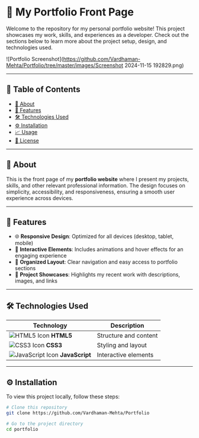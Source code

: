 # 🚀 My Portfolio Front Page

Welcome to the repository for my personal portfolio website! This project showcases my work, skills, and experiences as a developer. Check out the sections below to learn more about the project setup, design, and technologies used.

![Portfolio Screenshot](https://github.com/Vardhaman-Mehta/Portfolio/tree/master/images/Screenshot 2024-11-15 192829.png)

---

## 📑 Table of Contents

- [🌟 About](#about)
- [🎨 Features](#features)
- [🛠 Technologies Used](#technologies-used)
- [⚙️ Installation](#installation)
- [📈 Usage](#usage)
- [📝 License](#license)

---

## 🌟 About

This is the front page of my **portfolio website** where I present my projects, skills, and other relevant professional information. The design focuses on simplicity, accessibility, and responsiveness, ensuring a smooth user experience across devices.

---

## 🎨 Features

- 🌐 **Responsive Design**: Optimized for all devices (desktop, tablet, mobile)
- 🎉 **Interactive Elements**: Includes animations and hover effects for an engaging experience
- 📁 **Organized Layout**: Clear navigation and easy access to portfolio sections
- 💼 **Project Showcases**: Highlights my recent work with descriptions, images, and links

---

## 🛠 Technologies Used

| Technology      | Description             |
|-----------------|-------------------------|
| ![HTML5 Icon](https://img.icons8.com/color/48/000000/html-5.png) **HTML5**       | Structure and content  |
| ![CSS3 Icon](https://img.icons8.com/color/48/000000/css3.png) **CSS3**         | Styling and layout     |
| ![JavaScript Icon](https://img.icons8.com/color/48/000000/javascript.png) **JavaScript** | Interactive elements   |


---

## ⚙️ Installation

To view this project locally, follow these steps:

```bash
# Clone this repository
git clone https://github.com/Vardhaman-Mehta/Portfolio

# Go to the project directory
cd portfolio

